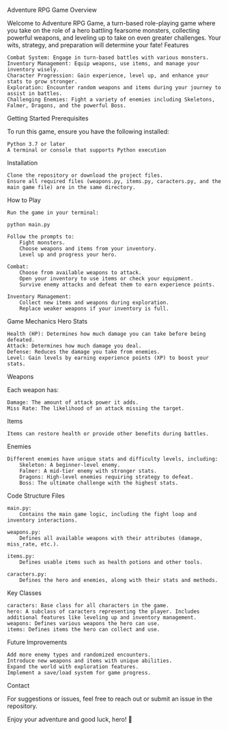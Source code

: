 Adventure RPG Game
Overview

Welcome to Adventure RPG Game, a turn-based role-playing game where you take on the role of a hero battling fearsome monsters, collecting powerful weapons, and leveling up to take on even greater challenges. Your wits, strategy, and preparation will determine your fate!
Features

    Combat System: Engage in turn-based battles with various monsters.
    Inventory Management: Equip weapons, use items, and manage your inventory wisely.
    Character Progression: Gain experience, level up, and enhance your stats to grow stronger.
    Exploration: Encounter random weapons and items during your journey to assist in battles.
    Challenging Enemies: Fight a variety of enemies including Skeletons, Falmer, Dragons, and the powerful Boss.

Getting Started
Prerequisites

To run this game, ensure you have the following installed:

    Python 3.7 or later
    A terminal or console that supports Python execution

Installation

    Clone the repository or download the project files.
    Ensure all required files (weapons.py, items.py, caracters.py, and the main game file) are in the same directory.

How to Play

    Run the game in your terminal:

    python main.py

    Follow the prompts to:
        Fight monsters.
        Choose weapons and items from your inventory.
        Level up and progress your hero.

    Combat:
        Choose from available weapons to attack.
        Open your inventory to use items or check your equipment.
        Survive enemy attacks and defeat them to earn experience points.

    Inventory Management:
        Collect new items and weapons during exploration.
        Replace weaker weapons if your inventory is full.

Game Mechanics
Hero Stats

    Health (HP): Determines how much damage you can take before being defeated.
    Attack: Determines how much damage you deal.
    Defense: Reduces the damage you take from enemies.
    Level: Gain levels by earning experience points (XP) to boost your stats.

Weapons

Each weapon has:

    Damage: The amount of attack power it adds.
    Miss Rate: The likelihood of an attack missing the target.

Items

    Items can restore health or provide other benefits during battles.

Enemies

    Different enemies have unique stats and difficulty levels, including:
        Skeleton: A beginner-level enemy.
        Falmer: A mid-tier enemy with stronger stats.
        Dragons: High-level enemies requiring strategy to defeat.
        Boss: The ultimate challenge with the highest stats.

Code Structure
Files

    main.py:
        Contains the main game logic, including the fight loop and inventory interactions.

    weapons.py:
        Defines all available weapons with their attributes (damage, miss_rate, etc.).

    items.py:
        Defines usable items such as health potions and other tools.

    caracters.py:
        Defines the hero and enemies, along with their stats and methods.

Key Classes

    caracters: Base class for all characters in the game.
    hero: A subclass of caracters representing the player. Includes additional features like leveling up and inventory management.
    weapons: Defines various weapons the hero can use.
    items: Defines items the hero can collect and use.

Future Improvements

    Add more enemy types and randomized encounters.
    Introduce new weapons and items with unique abilities.
    Expand the world with exploration features.
    Implement a save/load system for game progress.

Contact

For suggestions or issues, feel free to reach out or submit an issue in the repository.

Enjoy your adventure and good luck, hero! 🌟